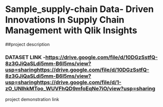 # Sample_supply-chain Data- Driven Innovations In Supply Chain Management with Qlik Insights
##project description

### DATASET LINK -**https://drive.google.com/file/d/10DGzSstfQ-8z3GJiQaSLdi5mm-B6l5ms/view?usp=sharinghttps://drive.google.com/file/d/10DGzSstfQ-8z3GJiQaSLdi5mm-B6l5ms/view?usp=sharinghttps://drive.google.com/file/d/1-zO_UNlhkMToo_WUVFhQD9mfoEqNe7iO/view?usp=sharing**

project demonstration link
